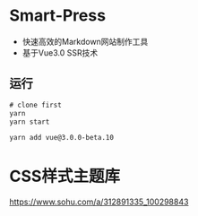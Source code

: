 # Smart-Press
- 快速高效的Markdown网站制作工具
- 基于Vue3.0 SSR技术


## 运行
```js
# clone first
yarn
yarn start
```



```bash
yarn add vue@3.0.0-beta.10

```
# CSS样式主题库
https://www.sohu.com/a/312891335_100298843
